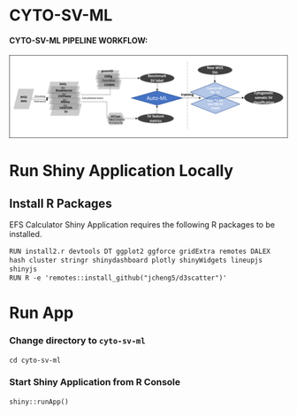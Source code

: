 # CYTO-SV-ML
#### CYTO-SV-ML PIPELINE WORKFLOW:
![CYTO-SV-ML PIPELINE WORKFLOW](Workflow.png)


# Run Shiny Application Locally

## Install R Packages

EFS Calculator Shiny Application requires the following R packages to be installed.
```
RUN install2.r devtools DT ggplot2 ggforce gridExtra remotes DALEX hash cluster stringr shinydashboard plotly shinyWidgets lineupjs shinyjs
RUN R -e 'remotes::install_github("jcheng5/d3scatter")'
```

# Run App

### Change directory to `cyto-sv-ml`
```
cd cyto-sv-ml
```

### Start Shiny Application from R Console

```
shiny::runApp()
```
